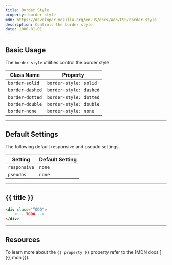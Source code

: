 ```yaml
---
title: Border Style
property: border-style
mdn: https://developer.mozilla.org/en-US/docs/Web/CSS/border-style
description: Controls the border style
date: 1000-01-01
---
```


## Basic Usage

The `border-style` utilities control the border style.

| Class Name      | Property               |
| --------------- | ---------------------- |
| `border-solid`  | `border-style: solid`  |
| `border-dashed` | `border-style: dashed` |
| `border-dotted` | `border-style: dotted` |
| `border-double` | `border-style: double` |
| `border-none`   | `border-style: none`   |

---

## Default Settings

The following default responsive and pseudo settings.

| Setting      | Default Setting |
| ------------ | --------------- |
| `responsive` | `none`          |
| `pseudos`    | `none`          |

---

## {{ title }}

<div class="bg-silver-200 p-20 h-256 radius-md flex flex-wrap align-content-center">
  <!-- ... -->
</div>

```html
<div class="TODO">
	<!-- TODO -->
</div>
```

---

## Resources

To learn more about the `{{ property }}` property refer to the [MDN docs <i class="far fa-external-link ml-6"></i>]({{ mdn }}).
